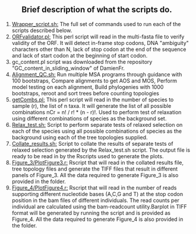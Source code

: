 
<h2 style="text-align: center;"><strong>Brief description of what the scripts do.</strong></h2>

<ol>
<li><span style="text-decoration: underline;">Wrapper_script.sh:</span>  The full set of commands used to run each of the scripts described below.</li>

<li><span style="text-decoration: underline;">ORFvalidator.pl:</span>  This perl script will read in the multi-fasta file to verify validity of the ORF. It will detect in-frame stop codons, DNA "ambiguity" characters other than N, lack of stop codon at the end of the sequence and lack of start codon at the beginning of start codon.</li>

<li>gc_content.pl script was downloaded from the repository "GC_content_in_sliding_window" of DamienFr.


<li><span style="text-decoration: underline;">Alignment_QC.sh:</span>  Run multiple MSA programs through guidance with 100 bootstraps, Compare alignments to get AOS and MOS, Perform model testing on each alignment, Build phylogenies with 1000 bootstraps, reroot and sort trees before counting topologies </li>

<li><span style="text-decoration: underline;">getCombs.pl:</span> This perl script will read in the number of species to sample (r), the list of n taxa. It will generate the list of all possible combinations nCr = n! / r! * (n - r)!. Used to perform test of relaxation using different combinations of species as the background set. </li>

<li><span style="text-decoration: underline;">Relax_test.sh:</span> Script to perform separate tests of relaxed selection on each of the species using all possible combinations of species as the background using each of the tree topologies supplied. </li>

<li><span style="text-decoration: underline;">Collate_results.sh:</span> Script to collate the results of separate tests of relaxed selection generated by the Relax_test.sh script. The output file is ready to be read in by the Rscripts used to generate the plots. </li>

<li><span style="text-decoration: underline;">Figure_3/PlotFigure3.r:</span> Rscript that will read in the collated results file, tree topology files and generate the TIFF files that result in different panels of Figure_3. All the data required to generate Figure_3 is also provided in the folder.</li>

<li><span style="text-decoration: underline;">Figure_4/PlotFigure4.r:</span> Rscript that will read in the number of reads supporting different nucleotide bases (A,C,G and T) at the stop codon position in the bam files of different individuals. The read counts per individual are calculated using the bam-readcount utility.Barplot in TIFF format will be generated by running the script and is provided as Figure_4. All the data required to generate Figure_4 is also provided in the folder.</li>

</ol>
